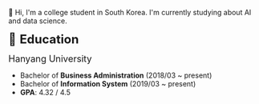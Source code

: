 👋 Hi, I'm a college student in South Korea. I'm currently studying about AI and data science.

  <span style="font-size: 24px;">📕 <b>Education</b></span>  


<span style="font-size: 18px;">Hanyang University</span>

- Bachelor of **Business Administration** (2018/03 ~ present)
- Bachelor of **Information System** (2019/03 ~ present)
- **GPA**: 4.32 / 4.5


